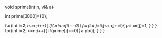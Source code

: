 void sprime(int n, vi& a){
 
int prime[3000]={0};
 
for(int i=2;i*i<=n;i++){
    if(prime[i]==0){
        for(int j=i*i;j<=n;j+=i){
            prime[j]=1;
        }
    }
}
for(int i=2;i<=n;i++){
    if(prime[i]==0){
       a.pb(i);
    }
}
}
